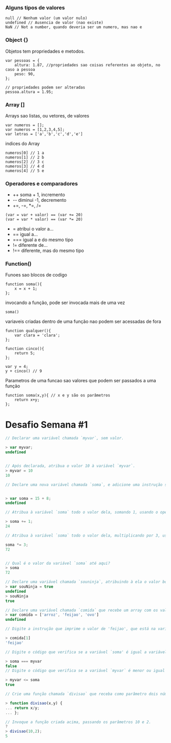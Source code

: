 
### Alguns tipos de valores
```
null // Nenhum valor (um valor nulo)
undefined // Ausencia de valor (nao existe)
NaN // Not a number, quando deveria ser um numero, mas nao e
```

### Object {}
Objetos tem propriedades e metodos.
```
var pessoas = {
	altura: 1.87, //propriedades sao coisas referentes ao objeto, no caso a pessoa
	peso: 90,
};

// propriedades podem ser alteradas
pessoa.altura = 1.95;
```


### Array []
Arrays sao listas, ou vetores, de valores
```
var numeros = [];
var numeros = [1,2,3,4,5];
var letras = ['a','b','c','d','e']
```

indices do Array
```
numeros[0] // 1 a
numeros[1] // 2 b
numeros[2] // 3 c
numeros[3] // 4 d
numeros[4] // 5 e
```

### Operadores e comparadores
* ++  soma + 1, incremento
* --  diminui -1, decremento
* +=, -=, *=, /=
```
(var = var + valor) == (var += 20)
(var = var * valor) == (var *= 20)
```
* =  atribui o valor a...
* ==  igual a...
* ===  igual a e do mesmo tipo
* !=  diferente de...
* !==  diferente, mas do mesmo tipo

### Function()
Funoes sao blocos de codigo
```
function soma(){
	x = x + 1;
};
```
invocando a função, pode ser invocada mais de uma vez
```
soma()
```
variaveis criadas dentro de uma função nao podem ser acessadas de fora
```
function qualquer(){
	var clara = 'clara';
};

function cinco(){
	return 5;
};

var y = 4;
y + cinco() // 9
```

Parametros de uma funcao sao valores que podem ser passados a uma função
```
function soma(x,y){ // x e y são os parâmetros
	return x+y;
};
```

# Desafio Semana #1

```js
// Declarar uma variável chamada `myvar`, sem valor.

> var myvar;
undefined


// Após declarada, atribua o valor 10 à variável `myvar`.
> myvar = 10
10

// Declare uma nova variável chamada `soma`, e adicione uma instrução somando os valores 15 e 8.


> var soma = 15 + 8;
undefined

// Atribua à variável `soma` todo o valor dela, somando 1, usando o operador de soma abreviado.

> soma += 1;
24

// Atribua à variável `soma` todo o valor dela, multiplicando por 3, usando o operador de multiplicação abreviado.

soma *= 3;
72


// Qual é o valor da variável `soma` até aqui?
> soma
72

// Declare uma variável chamada `souninja`, atribuindo à ela o valor booleano que representa `verdadeiro`.
> var souNinja = true
undefined
> souNinja
true

// Declare uma variável chamada `comida` que recebe um array com os valores 'arroz', 'feijão' e 'ovo'.
> var comida = ['arroz', 'feijao', 'ovo']
undefined

// Digite a instrução que imprime o valor de 'feijao', que está na variável `comida`.

> comida[1]
'feijao'

// Digite o código que verifica se a variável `soma' é igual a variável `myvar` (testando também o tipo).

> soma === myvar
false
// Digite o código que verifica se a variável `myvar` é menor ou igual à variável `soma`.

> myvar <= soma
true

// Crie uma função chamada `divisao` que receba como parâmetro dois números, e retorne o resultado da divisão entre eles.

> function divisao(x,y) {
... return x/y;
... };

// Invoque a função criada acima, passando os parâmetros 10 e 2.
?
> divisao(10,2);
5

```
